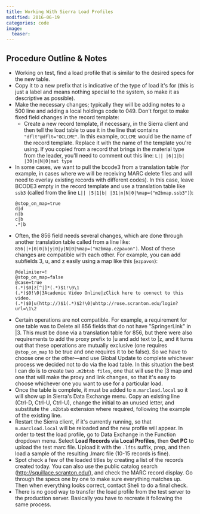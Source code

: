 ```yaml
---
title: Working With Sierra Load Profiles
modified: 2016-06-19
categories: code
image:
  teaser: 
---
```


## Procedure Outline & Notes

* Working on test, find a load profile that is similar to the desired specs for the new table.
* Copy it to a new prefix that is indicative of the type of load it's for (this is just a label and means nothing special to the system, so make it as descriptive as possible).
* Make the necessary changes; typically they will be adding notes to a 500 line and adding a local holdings code to 049. Don't forget to make fixed field changes in the record template:
    * Create a new record template, if necessary, in the Sierra client and then tell the load table to use it in the line that contains `"dflt"@dflt="OCLCME"`. In this example, `OCLCME` would be the name of the record template. Replace it with the name of the template you're using. If you copied from a record that brings in the material type from the leader, you'll need to comment out this line: `L|| |6|1|b| |30|n|N|0|mat type`
* In some cases, we want to pull the bcode3 from a translation table (for example, in cases where we will be receiving MARC delete files and will need to overlay existing records with different codes). In this case, leave BCODE3 empty in the record template and use a translation table like `ssb3` (called from the line `L|| |5|1|b| |31|n|N|0|%map=("m2bmap.ssb3")`):
    ```
    @stop_on_map=true
    d|d
    n|b
    c|b
    .*|b
    ```
* Often, the 856 field needs several changes, which are done through another translation table called from a line like: `856||+|0|0|b|y|0|y|N|0|%map=("m2bmap.ezpavon")`. Most of these changes are compatible with each other. For example, you can add subfields 3, u, and z easily using a map like this (`ezpavon`): 
    ```
    @delimiter=!
    @stop_on_map=false
    @case=true
    (.*)$0|z[^|]*(.*)$1!\0\1
    (.*)$0!\0|3Academic Video Online|zClick here to connect to this video.
    (.*)$0|u(http://)$1(.*)$2!\0|uhttp://rose.scranton.edu/login?url=\1\2
    ```
* Certain operations are not compatible. For example, a requirement for one table was to Delete all 856 fields that do not have "SpringerLink" in |3. This must be done via a translation table for 856, but there were also requirements to add the proxy prefix to |u and add text to |z, and it turns out that these operations are mutually exclusive (one requires `@stop_on_map` to be true and one requires it to be false).  So we have to choose one or the other—and use Global Update to complete whichever process we decided not to do via the load table.  In this situation the best I can do is to create two `.m2btab files`, one that will use the |3 map and one that will make the proxy and link changes, so that it's easy to choose whichever one you want to use for a particular load.
* Once the table is complete, it must be added to `m.marcload.local` so it will show up in Sierra's Data Exchange menu. Copy an existing line (Ctrl-D, Ctrl-U, Ctrl-U), change the initial to an unused letter, and substitute the `.m2btab` extension where required, following the example of the existing line.
* Restart the Sierra client, if it's currently running, so that `m.marcload.local` will be reloaded and the new profile will appear. In order to test the load profile, go to Data Exchange in the Function dropdown menu. Select **Load Records via Local Profiles**, then **Get PC** to upload the test marc file. Upload it with the `.lfts` suffix, prep, and then load a sample of the resulting .lmarc file (10-15 records is fine). 
* Spot check a few of the loaded titles by creating a list of the records created today. You can also use the public catalog search (http://squillace.scranton.edu/), and check the MARC record display. Go through the specs one by one to make sure everything matches up. Then when everything looks correct, contact Sheli to do a final check.
* There is no good way to transfer the load profile from the test server to the production server. Basically you have to recreate it following the same process. 








